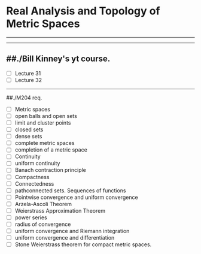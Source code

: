 <!-- Required extensions: pymdownx.tasklist -->
# Real Analysis and Topology of Metric Spaces
---

---

##./Bill Kinney's yt course.
---
- [ ] Lecture 31
- [ ] Lecture 32

---
##./M204 req.
- [ ] Metric spaces
- [ ] open balls and open sets
- [ ] limit and cluster points
- [ ] closed sets
- [ ] dense sets
- [ ] complete metric spaces
- [ ] completion of a metric space
- [ ] Continuity
- [ ] uniform continuity
- [ ] Banach contraction principle
- [ ] Compactness
- [ ] Connectedness
- [ ] pathconnected sets. Sequences of functions
- [ ] Pointwise convergence and uniform convergence
- [ ] Arzela-Ascoli Theorem
- [ ] Weierstrass Approximation Theorem
- [ ] power series
- [ ] radius of convergence
- [ ] uniform convergence and Riemann integration
- [ ] uniform convergence and differentiation
- [ ] Stone Weierstrass theorem for compact metric spaces.
